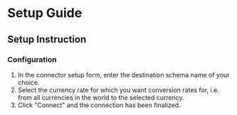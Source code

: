 # Setup Guide

## Setup Instruction

### Configuration
1. In the connector setup form, enter the destination schema name of your choice.
2. Select the currency rate for which you want conversion rates for, i.e. from all currencies in the world to the selected currency.
3. Click "Connect" and the connection has been finalized.

